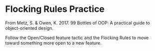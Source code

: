 # Flocking Rules Practice

From Metz, S. & Owen, K. 2017. 99 Bottles of OOP: A practical guide to object-oriented design.

Follow the Open/Closed feature tactic and the Flocking Rules to move toward something more
open to a new feature.
